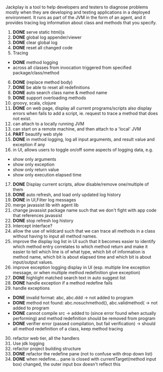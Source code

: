Jackplay is a tool to help developers and testers to diagnose problems mostly when they are developing and testing applications in a deployed environment.
It runs as part of the JVM in the form of an agent, and it provides tracing log information about class and methods that you specify.

1. **DONE** serve static html/js
2. **DONE** global log appender/viewer
3. **DONE** clear global log
4. **DONE** reset all changed code
5. Tracing
 - **DONE** method logging
 - across all classes from invocation triggered from specified package/class/method
6. **DONE** (replace method body)
7. **DONE** be able to reset all redefinitions
8. **DONE** auto search class name & method name
9. **DONE** support overloading methods
10. groovy, scala, clojure
11. **DONE** on web page, display all current programs/scripts
    also display errors when fails to add a script, ie. request to trace a method that does not exist.
12. can attach to a locally running JVM
13. can start on a remote machine, and then attach to a 'local' JVM
14. **PART** beautify web style
15. **DONE** in method logging, log all input arguments, and result value
    and exception if any
16. in UI, allows users to toggle on/off some aspects of logging data, e.g.
   - show only arguments
   - show only exception
   - show only return value
   - show only execution elapsed time
17. **DONE** Display current scripts, allow disable/remove one/multiple of them
18. **DONE** auto refresh, and load only updated log history
19. **DONE** in UI,Filter log messages
20. merge javassist lib with agent lib
21. change javassist package name such that we don't fight with app code that references javassist
22. **DONE** stop refresh log history
23. Intercept interface?
24. allow the use of wildcard such that we can trace all methods in a class without having to input all method names.
25. improve the display log list in UI such that it becomes easier to identify which method entry correlates to which method return
    and make it easier to tell which line is of what type, which bit of information is method name, which bit is about elapsed time and which bit is about input/output values.
26. improve exception logging display in UI (esp. multiple line exception message, or when multiple method redefinition give exception)
27. **DONE** highlight matched search text in auto suggest list
28. **DONE** handle exception if a method redefine fails
29. handle exceptions
 - **DONE** invalid format: abc,  abc.ddd
   -> not added to program
 - **DONE** method not found: abc.nosuchmethod(),  abc.validmethod(
   -> not added to program
 - **DONE** cannot compile src
   -> added to (since error found when actually performing) and method redefinition should be removed from program
 - **DONE** verifier error (passed compilation, but fail verification)
   -> should all method redefinition of a class, keep method tracing
30. refactor web tier, all the handlers
31. Use jdk logging
32. refactor project building structure
33. **DONE** refactor the redefine pane (not to confuse with drop down list)
34. **DONE** when redefine... pane is closed with currentTarget(method input box) changed, the outer input box doesn't reflect this